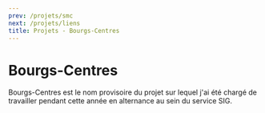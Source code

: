 ```yaml
---
prev: /projets/smc
next: /projets/liens
title: Projets - Bourgs-Centres
---
```


# Bourgs-Centres

Bourgs-Centres est le nom provisoire du projet sur lequel j'ai été chargé de travailler pendant cette année en alternance au sein du service SIG.
